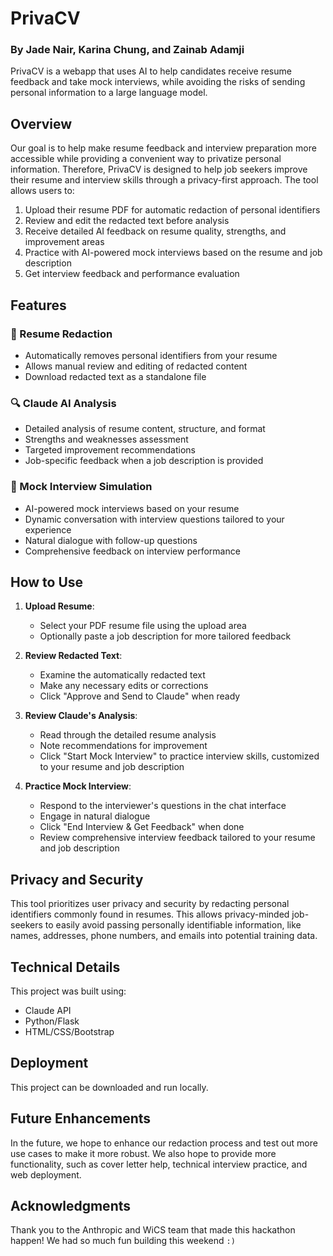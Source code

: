 # PrivaCV
### By Jade Nair, Karina Chung, and Zainab Adamji

PrivaCV is a webapp that uses AI to help candidates receive resume feedback and take mock interviews, while avoiding the risks of sending personal information to a large language model.

## Overview

Our goal is to help make resume feedback and interview preparation more accessible while providing a convenient way to privatize personal information. Therefore, PrivaCV is designed to help job seekers improve their resume and interview skills through a privacy-first approach. The tool allows users to:

1. Upload their resume PDF for automatic redaction of personal identifiers
2. Review and edit the redacted text before analysis
3. Receive detailed AI feedback on resume quality, strengths, and improvement areas
4. Practice with AI-powered mock interviews based on the resume and job description
5. Get interview feedback and performance evaluation

## Features

### 📄 Resume Redaction
- Automatically removes personal identifiers from your resume
- Allows manual review and editing of redacted content
- Download redacted text as a standalone file

### 🔍 Claude AI Analysis
- Detailed analysis of resume content, structure, and format
- Strengths and weaknesses assessment
- Targeted improvement recommendations
- Job-specific feedback when a job description is provided

### 🎯 Mock Interview Simulation
- AI-powered mock interviews based on your resume
- Dynamic conversation with interview questions tailored to your experience
- Natural dialogue with follow-up questions
- Comprehensive feedback on interview performance

## How to Use

1. **Upload Resume**: 
   - Select your PDF resume file using the upload area
   - Optionally paste a job description for more tailored feedback

2. **Review Redacted Text**:
   - Examine the automatically redacted text
   - Make any necessary edits or corrections
   - Click "Approve and Send to Claude" when ready

3. **Review Claude's Analysis**:
   - Read through the detailed resume analysis
   - Note recommendations for improvement
   - Click "Start Mock Interview" to practice interview skills, customized to your resume and job description

4. **Practice Mock Interview**:
   - Respond to the interviewer's questions in the chat interface
   - Engage in natural dialogue
   - Click "End Interview & Get Feedback" when done
   - Review comprehensive interview feedback tailored to your resume and job description

## Privacy and Security

This tool prioritizes user privacy and security by redacting personal identifiers commonly found in resumes. This allows privacy-minded job-seekers to easily avoid passing personally identifiable information, like names, addresses, phone numbers, and emails into potential training data. 

## Technical Details
This project was built using:
- Claude API
- Python/Flask
- HTML/CSS/Bootstrap

## Deployment
This project can be downloaded and run locally.

## Future Enhancements
In the future, we hope to enhance our redaction process and test out more use cases to make it more robust. We also hope to provide more functionality, such as cover letter help, technical interview practice, and web deployment.

## Acknowledgments
Thank you to the Anthropic and WiCS team that made this hackathon happen! We had so much fun building this weekend `:)` 